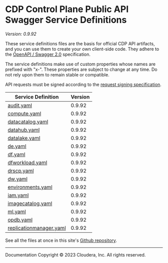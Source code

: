 # CDP Control Plane Public API Swagger Service Definitions

*Version: 0.9.92*

These service definitions files are the basis for official CDP API artifacts,
and you can use them to create your own client-side code. They adhere to the
[OpenAPI / Swagger 2.0](https://swagger.io/specification/v2/) specification.

The service definitions make use of custom properties whose names are prefixed
with "x-". These properties are subject to change at any time. Do not rely upon
them to remain stable or compatible.

API requests must be signed according to the
[request signing specification](request_signing.md).

| Service Definition | Version |
| --- | --- |
| [audit.yaml](./audit.yaml) | 0.9.92 |
| [compute.yaml](./compute.yaml) | 0.9.92 |
| [datacatalog.yaml](./datacatalog.yaml) | 0.9.92 |
| [datahub.yaml](./datahub.yaml) | 0.9.92 |
| [datalake.yaml](./datalake.yaml) | 0.9.92 |
| [de.yaml](./de.yaml) | 0.9.92 |
| [df.yaml](./df.yaml) | 0.9.92 |
| [dfworkload.yaml](./dfworkload.yaml) | 0.9.92 |
| [drscp.yaml](./drscp.yaml) | 0.9.92 |
| [dw.yaml](./dw.yaml) | 0.9.92 |
| [environments.yaml](./environments.yaml) | 0.9.92 |
| [iam.yaml](./iam.yaml) | 0.9.92 |
| [imagecatalog.yaml](./imagecatalog.yaml) | 0.9.92 |
| [ml.yaml](./ml.yaml) | 0.9.92 |
| [opdb.yaml](./opdb.yaml) | 0.9.92 |
| [replicationmanager.yaml](./replicationmanager.yaml) | 0.9.92 |

See all the files at once in this site's
[Github repository](https://github.com/cloudera/cdp-dev-docs/tree/master/api-docs/swagger).

----

Documentation Copyright © 2023 Cloudera, Inc. All rights reserved.

